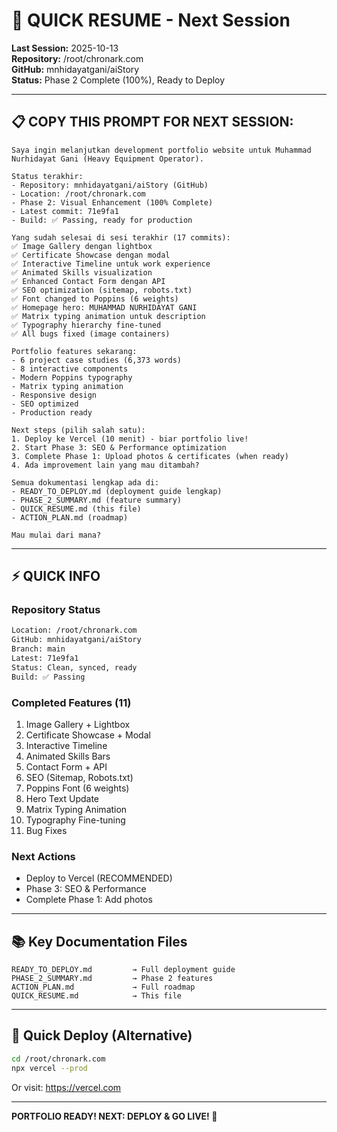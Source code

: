 # 🔄 QUICK RESUME - Next Session

**Last Session:** 2025-10-13  
**Repository:** /root/chronark.com  
**GitHub:** mnhidayatgani/aiStory  
**Status:** Phase 2 Complete (100%), Ready to Deploy

---

## 📋 COPY THIS PROMPT FOR NEXT SESSION:

```
Saya ingin melanjutkan development portfolio website untuk Muhammad Nurhidayat Gani (Heavy Equipment Operator).

Status terakhir:
- Repository: mnhidayatgani/aiStory (GitHub)
- Location: /root/chronark.com
- Phase 2: Visual Enhancement (100% Complete)
- Latest commit: 71e9fa1
- Build: ✅ Passing, ready for production

Yang sudah selesai di sesi terakhir (17 commits):
✅ Image Gallery dengan lightbox
✅ Certificate Showcase dengan modal
✅ Interactive Timeline untuk work experience
✅ Animated Skills visualization
✅ Enhanced Contact Form dengan API
✅ SEO optimization (sitemap, robots.txt)
✅ Font changed to Poppins (6 weights)
✅ Homepage hero: MUHAMMAD NURHIDAYAT GANI
✅ Matrix typing animation untuk description
✅ Typography hierarchy fine-tuned
✅ All bugs fixed (image containers)

Portfolio features sekarang:
- 6 project case studies (6,373 words)
- 8 interactive components
- Modern Poppins typography
- Matrix typing animation
- Responsive design
- SEO optimized
- Production ready

Next steps (pilih salah satu):
1. Deploy ke Vercel (10 menit) - biar portfolio live!
2. Start Phase 3: SEO & Performance optimization
3. Complete Phase 1: Upload photos & certificates (when ready)
4. Ada improvement lain yang mau ditambah?

Semua dokumentasi lengkap ada di:
- READY_TO_DEPLOY.md (deployment guide lengkap)
- PHASE_2_SUMMARY.md (feature summary)
- QUICK_RESUME.md (this file)
- ACTION_PLAN.md (roadmap)

Mau mulai dari mana?
```

---

## ⚡ QUICK INFO

### Repository Status
```bash
Location: /root/chronark.com
GitHub: mnhidayatgani/aiStory
Branch: main
Latest: 71e9fa1
Status: Clean, synced, ready
Build: ✅ Passing
```

### Completed Features (11)
1. Image Gallery + Lightbox
2. Certificate Showcase + Modal
3. Interactive Timeline
4. Animated Skills Bars
5. Contact Form + API
6. SEO (Sitemap, Robots.txt)
7. Poppins Font (6 weights)
8. Hero Text Update
9. Matrix Typing Animation
10. Typography Fine-tuning
11. Bug Fixes

### Next Actions
- Deploy to Vercel (RECOMMENDED)
- Phase 3: SEO & Performance
- Complete Phase 1: Add photos

---

## 📚 Key Documentation Files

```
READY_TO_DEPLOY.md         → Full deployment guide
PHASE_2_SUMMARY.md         → Phase 2 features
ACTION_PLAN.md             → Full roadmap
QUICK_RESUME.md            → This file
```

---

## 🚀 Quick Deploy (Alternative)

```bash
cd /root/chronark.com
npx vercel --prod
```

Or visit: https://vercel.com

---

**PORTFOLIO READY! NEXT: DEPLOY & GO LIVE! 🎉**
